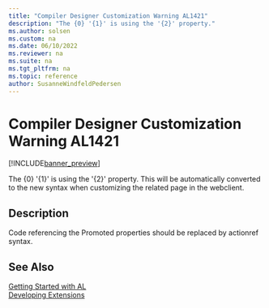 ```yaml
---
title: "Compiler Designer Customization Warning AL1421"
description: "The {0} '{1}' is using the '{2}' property."
ms.author: solsen
ms.custom: na
ms.date: 06/10/2022
ms.reviewer: na
ms.suite: na
ms.tgt_pltfrm: na
ms.topic: reference
author: SusanneWindfeldPedersen
---
```

[//]: # (START>DO_NOT_EDIT)
[//]: # (IMPORTANT:Do not edit any of the content between here and the END>DO_NOT_EDIT.)
[//]: # (Any modifications should be made in the .xml files in the ModernDev repo.)
# Compiler Designer Customization Warning AL1421

[!INCLUDE[banner_preview](../includes/banner_preview.md)]

The {0} '{1}' is using the '{2}' property. This will be automatically converted to the new syntax when customizing the related page in the webclient.

## Description
Code referencing the Promoted properties should be replaced by actionref syntax.  

[//]: # (IMPORTANT: END>DO_NOT_EDIT)
## See Also  
[Getting Started with AL](../devenv-get-started.md)  
[Developing Extensions](../devenv-dev-overview.md)  